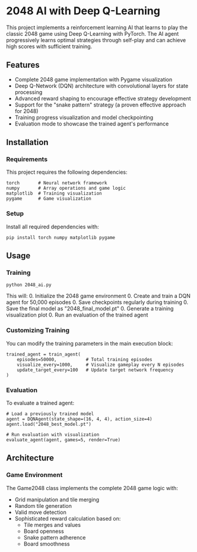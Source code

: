 # 2048 AI with Deep Q-Learning
This project implements a reinforcement learning AI that learns to play the classic 2048 game using Deep Q-Learning with PyTorch. The AI agent progressively learns optimal strategies through self-play and can achieve high scores with sufficient training.

## Features
* Complete 2048 game implementation with Pygame visualization
* Deep Q-Network (DQN) architecture with convolutional layers for state processing
* Advanced reward shaping to encourage effective strategy development
* Support for the "snake pattern" strategy (a proven effective approach for 2048)
* Training progress visualization and model checkpointing
* Evaluation mode to showcase the trained agent's performance

## Installation
### Requirements
This project requires the following dependencies:
```
torch       # Neural network framework
numpy       # Array operations and game logic
matplotlib  # Training visualization
pygame      # Game visualization
```

### Setup
Install all required dependencies with:

```
pip install torch numpy matplotlib pygame
```

## Usage
### Training
```
python 2048_ai.py
```

This will:
0. Initialize the 2048 game environment
0. Create and train a DQN agent for 50,000 episodes
0. Save checkpoints regularly during training
0. Save the final model as "2048_final_model.pt"
0. Generate a training visualization plot
0. Run an evaluation of the trained agent

### Customizing Training
You can modify the training parameters in the main execution block:

```
trained_agent = train_agent(
    episodes=50000,           # Total training episodes
    visualize_every=1000,     # Visualize gameplay every N episodes
    update_target_every=100   # Update target network frequency
)
```
### Evaluation
To evaluate a trained agent:
```
# Load a previously trained model
agent = DQNAgent(state_shape=(16, 4, 4), action_size=4)
agent.load("2048_best_model.pt")

# Run evaluation with visualization
evaluate_agent(agent, games=5, render=True)
```

## Architecture
### Game Environment
The Game2048 class implements the complete 2048 game logic with:
* Grid manipulation and tile merging
* Random tile generation
* Valid move detection
* Sophisticated reward calculation based on:
    * Tile merges and values
    * Board openness
    * Snake pattern adherence
    * Board smoothness
